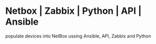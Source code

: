 # Netbox | Zabbix | Python | API | Ansible 

populate devices into NetBox ussing Ansible, API, Zabbix and Python

